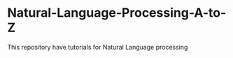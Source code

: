 # Natural-Language-Processing-A-to-Z
This repository have tutorials for Natural Language processing
